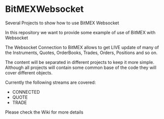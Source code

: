 # BitMEXWebsocket
Several Projects to show how to use BitMEX Websocket

In this repository we want to provide some example of use of BitMEX with Websocket

The Websocket Connection to BitMEX allows to get LIVE update of many of the Instruments, Quotes, OrderBooks, Trades, Orders, Positions and so on.

The content will be separated in different projects to keep it more simple. Although all projects will contain some common base of the code they will cover different objects.

Currently the following streams are covered:

- CONNECTED
- QUOTE
- TRADE


Please check the Wiki for more details
